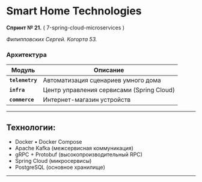 # Smart Home Technologies

**Спринт № 21.**  ( 7-spring-cloud-microservices )

*Филипповских Сергей. Когорта 53.*

### Архитектура
| Модуль         | Описание                          |
|----------------|-----------------------------------|
| **`telemetry`**| Автоматизация сценариев умного дома |
| **`infra`**    | Центр управления сервисами (Spring Cloud) |
| **`commerce`** | Интернет-магазин устройств         |

---
## Технологии:

- Docker • Docker Compose
- Apache Kafka (межсервисная коммуникация)
- gRPC + Protobuf (высокопроизводительный RPC)
- Spring Cloud (микросервисы)
- PostgreSQL (основное хранилище)

---
